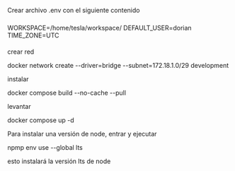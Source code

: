 Crear archivo .env con el siguiente contenido
###
WORKSPACE=/home/tesla/workspace/
DEFAULT_USER=dorian
TIME_ZONE=UTC
####
crear red

docker network create --driver=bridge --subnet=172.18.1.0/29 development

instalar

docker compose build --no-cache --pull

levantar

docker compose up -d

Para instalar una versión de node, entrar y ejecutar

npmp env use --global lts

esto instalará la versión lts de node
